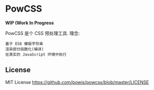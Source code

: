 # PowCSS

**WIP (Work In Progress**

PowCSS 是个 CSS 预处理工具. 理念:

    基于 ES6 模板字符串
    渲染部分函数化(编译)
    在真实的 JavaScript 环境中执行

## License

MIT License <https://github.com/powjs/powcss/blob/master/LICENSE>
